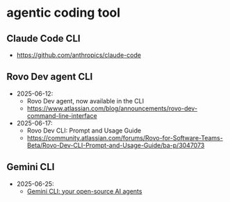 # agentic coding tool

## Claude Code CLI

- https://github.com/anthropics/claude-code

## Rovo Dev agent CLI

- 2025-06-12:
  - Rovo Dev agent, now available in the CLI
  - https://www.atlassian.com/blog/announcements/rovo-dev-command-line-interface
- 2025-06-17:
  - Rovo Dev CLI: Prompt and Usage Guide
  - https://community.atlassian.com/forums/Rovo-for-Software-Teams-Beta/Rovo-Dev-CLI-Prompt-and-Usage-Guide/ba-p/3047073

## Gemini CLI

- 2025-06-25:
  - [Gemini CLI: your open-source AI agents](https://blog.google/technology/developers/introducing-gemini-cli-open-source-ai-agent/)